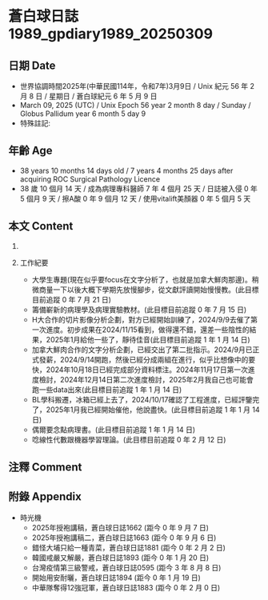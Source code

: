 [_metadata_:encoding]: - "utf-8"
[_metadata_:language]: - "zh-Hant-TW"
[_metadata_:fileformat]: - "markdown"
[_metadata_:MIME_type]: - "text/plain"
[_metadata_:markdown_version]: - "commonmark version 0.30"
[_metadata_:markdown_spec]: - "https://spec.commonmark.org/0.30/"

# 蒼白球日誌1989_gpdiary1989_20250309 #

## 日期 Date ##

* 世界協調時間2025年(中華民國114年，令和7年)3月9日 / Unix 紀元 56 年 2 月 8 日 / 星期日 / 蒼白球紀元 6 年 5 月 9 日
* March 09, 2025 (UTC) / Unix Epoch 56 year 2 month 8 day / Sunday / Globus Pallidum year 6 month 5 day 9
* 特殊註記:

## 年齡 Age ##

* 38 years 10 months 14 days old / 7 years 4 months 25 days after acquiring ROC Surgical Pathology Licence
* 38 歲 10 個月 14 天 / 成為病理專科醫師 7 年 4 個月 25 天 / 日誌被入侵 0 年 5 個月 9 天 / 擦A酸 0 年 9 個月 12 天 / 使用vitalift美顏器 0 年 5 個月 5 天

## 本文 Content ##

1. 

2. 工作紀要

    - 大學生專題(現在似乎要focus在文字分析了，也就是加拿大鮮肉那邊)。稍微商量一下以後大概下學期先放慢腳步，從文獻評讀開始慢慢教。(此目標目前追蹤 0 年 7 月 21 日)
    - 籌備嶄新的病理學及病理實驗教材。(此目標目前追蹤 0 年 7 月 15 日)
    - H大合作的切片影像分析企劃，對方已經開始訓練了，2024/9/9去催了第一次進度。初步成果在2024/11/15看到，做得還不錯，還差一些陰性的結果，2025年1月給他一些了，靜待佳音(此目標目前追蹤 1 年 1 月 14 日)
    - 加拿大鮮肉合作的文字分析企劃，已經交出了第二批指示。2024/9月已正式發薪，2024/9/14開跑，然後已經分成兩組在進行，似乎比想像中的要快，2024年10月18日已經完成部分資料標注。2024年11月17日第一次進度檢討，2024年12月14日第二次進度檢討，2025年2月我自己也可能會跑一些data出來(此目標目前追蹤 1 年 1 月 14 日)
    - BL學科搬遷，冰箱已經上去了，2024/10/17確認了工程進度，已經評鑒完了，2025年1月我已經開始催他，他說盡快。(此目標目前追蹤 1 年 1 月 14 日)
    - 偶爾要念點病理書。(此目標目前追蹤 1 年 1 月 14 日)
    - 唸線性代數跟機器學習理論。(此目標目前追蹤 0 年 2 月 12 日)

## 注釋 Comment ##


## 附錄 Appendix ##

* 時光機
    - 2025年授袍講稿，蒼白球日誌1662 (距今 0 年 9 月 7 日)
    - 2025年授袍講稿二，蒼白球日誌1663 (距今 0 年 9 月 6 日)
    - 錯怪大埔只給一種青菜，蒼白球日誌1881 (距今 0 年 2 月 2 日)
    - 韓國戒嚴又解嚴，蒼白球日誌1893 (距今 0 年 1 月 20 日)
    - 台灣疫情第三級警戒，蒼白球日誌0595 (距今 3 年 8 月 8 日)
    - 開始用安耐曬，蒼白球日誌1894 (距今 0 年 1 月 19 日)
    - 中華隊奪得12強冠軍，蒼白球日誌1883 (距今 0 年 2 月 0 日)
